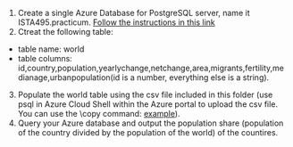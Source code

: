 1. Create a single Azure Database for PostgreSQL server, name it ISTA495.practicum. [Follow the instructions in this link](https://docs.microsoft.com/en-us/azure/postgresql/quickstart-create-server-database-portal)
2. Ctreat the following table:
  - table name: world
  - table columns: id,country,population,yearlychange,netchange,area,migrants,fertility,medianage,urbanpopulation(id is a number, everything else is a string). 
3. Populate the world table using the csv file included in this folder (use psql in Azure Cloud Shell within the Azure portal to upload the csv file. You can use the \copy command: [example](https://codeburst.io/two-handy-examples-of-the-psql-copy-meta-command-2feaefd5dd90)).
4. Query your Azure database and output the population share (population of the country divided by the population of the world) of the countires.